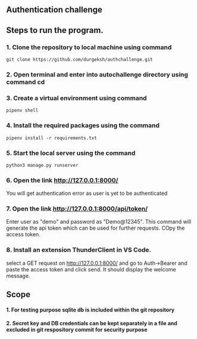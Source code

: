 ## Authentication challenge
## Steps to run the program.

### 1. Clone the repository to local machine using command
```git clone https://github.com/durgeksh/authchallenge.git```

### 2. Open terminal and enter into autochallenge directory using command cd

### 3. Create a virtual environment using command
```pipenv shell```

### 4. Install the required packages using the command
```pipenv install -r requirements.txt```

### 5. Start the local server using the command
```python3 manage.py runserver```

### 6. Open the link http://127.0.0.1:8000/
You will get authentication error as user is yet to be authenticated

### 7. Open the link http://127.0.0.1:8000/api/token/
Enter user as "demo" and password as "Demo@12345". This command will generate the api token which can be used for further requests. COpy the access token.

### 8. Install an extension ThunderClient in VS Code.
select a GET request on http://127.0.0.1:8000/ and go to Auth->Bearer and paste the access token and click send. It should display the welcome message.







## Scope
#### 1. For testing purpose sqlite db is included within the git repository
#### 2. Secret key and DB credentials can be kept separately in a file and excluded in git respository commit for security purpose
